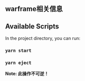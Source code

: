 ## warframe相关信息

## Available Scripts

In the project directory, you can run:

### `yarn start`

### `yarn eject`

**Note: 此操作不可逆！**



